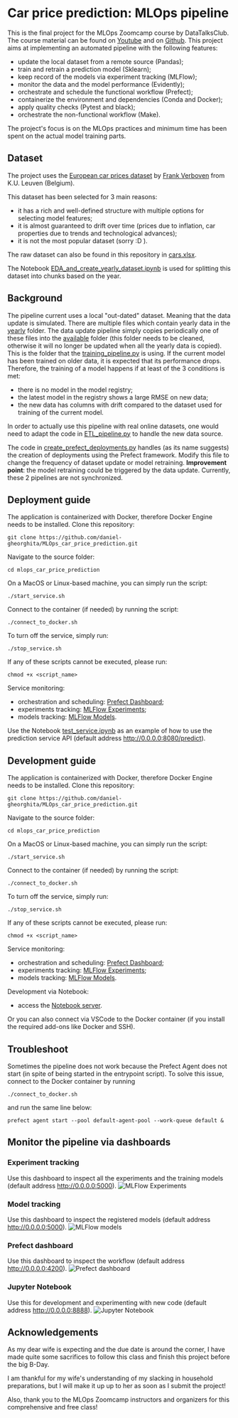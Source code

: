 ﻿# Car price prediction: MLOps pipeline

This is the final project for the MLOps Zoomcamp course by DataTalksClub.
The course material can be found on [Youtube](https://www.youtube.com/playlist?list=PL3MmuxUbc_hIUISrluw_A7wDSmfOhErJK) and on [Github](https://github.com/DataTalksClub/mlops-zoomcamp).
This project aims at implementing an automated pipeline with the following features:
* update the local dataset from a remote source (Pandas);
* train and retrain a prediction model (Sklearn);
* keep record of the models via experiment tracking (MLFlow);
* monitor the data and the model performance (Evidently);
* orchestrate and schedule the functional workflow (Prefect);
* containerize the environment and dependencies (Conda and Docker);
* apply quality checks (Pytest and black);
* orchestrate the non-functional workflow (Make).

The project's focus is on the MLOps practices and minimum time has been spent on the actual model training parts. 

## Dataset
The project uses the [European car prices dataset](https://sites.google.com/site/frankverbo/data-and-software/data-set-on-the-european-car-market?authuser=0) by [Frank Verboven](https://sites.google.com/site/frankverbo) from K.U. Leuven (Belgium).

This dataset has been selected for 3 main reasons:
* it has a rich and well-defined structure with multiple options for selecting model features;
* it is almost guaranteed to drift over time (prices due to inflation, car properties due to trends and technological advances);
* it is not the most popular dataset (sorry :D ).

The raw dataset can also be found in this repository in [cars.xlsx](https://github.com/daniel-gheorghita/MLOps_car_price_prediction/blob/master/data/raw/cars.xlsx).

The Notebook [EDA_and_create_yearly_dataset.ipynb](https://github.com/daniel-gheorghita/MLOps_car_price_prediction/blob/master/experimental_scripts/EDA_and_create_yearly_dataset.ipynb) is used for splitting this dataset into chunks based on the year.

## Background
The pipeline current uses a local "out-dated" dataset. Meaning that the data update is simulated. There are multiple files which contain yearly data in the [yearly](https://github.com/daniel-gheorghita/MLOps_car_price_prediction/tree/master/data/yearly) folder. The data update pipeline simply copies periodically one of these files into the [available](https://github.com/daniel-gheorghita/MLOps_car_price_prediction/tree/master/data/available) folder (this folder needs to be cleaned, otherwise it will no longer be updated when all the yearly data is copied). This is the folder that the [training_pipeline.py](https://github.com/daniel-gheorghita/MLOps_car_price_prediction/blob/master/flows/training_pipeline.py) is using. If the current model has been trained on older data, it is expected that its performance drops. Therefore, the training of a model happens if at least of the 3 conditions is met:
* there is no model in the model registry;
* the latest model in the registry shows a large RMSE on new data;
* the new data has columns with drift compared to the dataset used for training of the current model.

In order to actually use this pipeline with real online datasets, one would need to adapt the code in [ETL_pipeline.py](https://github.com/daniel-gheorghita/MLOps_car_price_prediction/blob/master/flows/ETL_pipeline.py) to handle the new data source. 

The code in [create_prefect_deployments.py](https://github.com/daniel-gheorghita/MLOps_car_price_prediction/blob/master/flows/create_prefect_deployments.py) handles (as its name suggests) the creation of deployments using the Prefect framework. Modify this file to change the frequency of dataset update or model retraining. **Improvement point**: the model retraining could be triggered by the data update. Currently, these 2 pipelines are not synchronized.


## Deployment guide
The application is containerized with Docker, therefore Docker Engine needs to be installed. 
Clone this repository:
```
git clone https://github.com/daniel-gheorghita/MLOps_car_price_prediction.git
```
Navigate to the source folder:
```
cd mlops_car_price_prediction
```
On a MacOS or Linux-based machine, you can simply run the  script:
```
./start_service.sh
```
Connect to the container (if needed) by running the  script:
```
./connect_to_docker.sh
```
To turn off the service, simply run:
```
./stop_service.sh
```
If any of these scripts cannot be executed, please run:
```
chmod +x <script_name>
```
Service monitoring:
* orchestration and scheduling: [Prefect Dashboard](http://0.0.0.0:4200/dashboard);
* experiments tracking: [MLFlow Experiments](http://0.0.0.0:5000/#/experiments/0?searchFilter=&orderByKey=attributes.start_time&orderByAsc=false&startTime=ALL&lifecycleFilter=Active&modelVersionFilter=All%20Runs&selectedColumns=attributes.%60Source%60,attributes.%60Models%60,attributes.%60Dataset%60&compareRunCharts=);
* models tracking: [MLFlow Models](http://0.0.0.0:5000/#/models).

Use the Notebook [test_service.ipynb](https://github.com/daniel-gheorghita/MLOps_car_price_prediction/blob/master/experimental_scripts/test_service.ipynb) as an example of how to use the prediction service API (default address http://0.0.0.0:8080/predict). 

## Development guide
The application is containerized with Docker, therefore Docker Engine needs to be installed. 
Clone this repository:
```
git clone https://github.com/daniel-gheorghita/MLOps_car_price_prediction.git
```
Navigate to the source folder:
```
cd mlops_car_price_prediction
```
On a MacOS or Linux-based machine, you can simply run the  script:
```
./start_service.sh
```
Connect to the container (if needed) by running the  script:
```
./connect_to_docker.sh
```
To turn off the service, simply run:
```
./stop_service.sh
```
If any of these scripts cannot be executed, please run:
```
chmod +x <script_name>
```
Service monitoring:
* orchestration and scheduling: [Prefect Dashboard](http://0.0.0.0:4200/dashboard);
* experiments tracking: [MLFlow Experiments](http://0.0.0.0:5000/#/experiments/0?searchFilter=&orderByKey=attributes.start_time&orderByAsc=false&startTime=ALL&lifecycleFilter=Active&modelVersionFilter=All%20Runs&selectedColumns=attributes.%60Source%60,attributes.%60Models%60,attributes.%60Dataset%60&compareRunCharts=);
* models tracking: [MLFlow Models](http://0.0.0.0:5000/#/models).

Development via Notebook:
* access the [Notebook server](http://0.0.0.0:8888).

Or you can also connect via VSCode to the Docker container (if you install the required add-ons like Docker and SSH). 

## Troubleshoot

Sometimes the pipeline does not work because the Prefect Agent does not start (in spite of being started in the entrypoint script).
To solve this issue, connect to the Docker container by running
```
./connect_to_docker.sh
```
and run the same line below:
```
prefect agent start --pool default-agent-pool --work-queue default &
```

## Monitor the pipeline via dashboards

### Experiment tracking
Use this dashboard to inspect all the experiments and the training models (default address http://0.0.0.0:5000).
![MLFlow Experiments](https://github.com/daniel-gheorghita/MLOps_car_price_prediction/blob/master/dashboards/mlflow_experiments.png)
### Model tracking
Use this dashboard to inspect the registered models (default address http://0.0.0.0:5000).
![MLFlow models](https://github.com/daniel-gheorghita/MLOps_car_price_prediction/blob/master/dashboards/mlflow_models.png)
### Prefect dashboard
Use this dashboard to inspect the workflow (default address http://0.0.0.0:4200).
![Prefect dashboard](https://github.com/daniel-gheorghita/MLOps_car_price_prediction/blob/master/dashboards/prefect_dashboard.png)
### Jupyter Notebook
Use this for development and experimenting with new code (default address http://0.0.0.0:8888).
![Jupyter Notebook](https://github.com/daniel-gheorghita/MLOps_car_price_prediction/blob/master/dashboards/jupyter_notebook.png)
## Acknowledgements
As my dear wife is expecting and the due date is around the corner, I have made quite some sacrifices to follow this class and finish this project before the big B-Day. 

I am thankful for my wife's understanding of my slacking in household preparations, but I will make it up up to her as soon as I submit the project!

Also, thank you to the MLOps Zoomcamp instructors and organizers for this comprehensive and free class!

